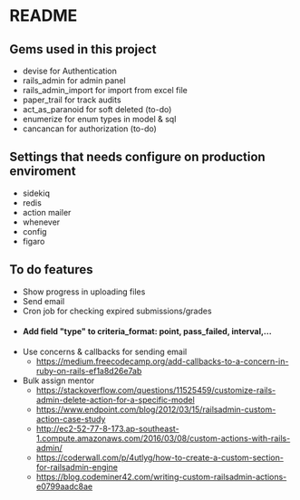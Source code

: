 # README

## Gems used in this project
* devise for Authentication
* rails_admin for admin panel
* rails_admin_import for import from excel file
* paper_trail for track audits
* act_as_paranoid for soft deleted (to-do)
* enumerize for enum types in model & sql
* cancancan for authorization (to-do)
## Settings that needs configure on production enviroment
* sidekiq
* redis
* action mailer
* whenever
* config
* figaro

## To do features
* Show progress in uploading files
* Send email
* Cron job for checking expired submissions/grades
* #### Add field "type" to criteria_format: point, pass_failed, interval,...
* Use concerns & callbacks for sending email 
  * https://medium.freecodecamp.org/add-callbacks-to-a-concern-in-ruby-on-rails-ef1a8d26e7ab
* Bulk assign mentor 
  * https://stackoverflow.com/questions/11525459/customize-rails-admin-delete-action-for-a-specific-model
  * https://www.endpoint.com/blog/2012/03/15/railsadmin-custom-action-case-study
  * http://ec2-52-77-8-173.ap-southeast-1.compute.amazonaws.com/2016/03/08/custom-actions-with-rails-admin/
  * https://coderwall.com/p/4utlyg/how-to-create-a-custom-section-for-railsadmin-engine
  * https://blog.codeminer42.com/writing-custom-railsadmin-actions-e0799aadc8ae